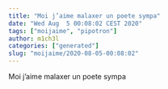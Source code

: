 ```yaml
---
title: "Moi j’aime malaxer un poete sympa"
date: "Wed Aug  5 00:08:02 CEST 2020"
tags: ["moijaime", "pipotron"]
author: m1ch3l
categories: ["generated"]
slug: "moijaime/2020-08-05-00:08:02"
---
```


Moi j’aime malaxer un poete sympa
